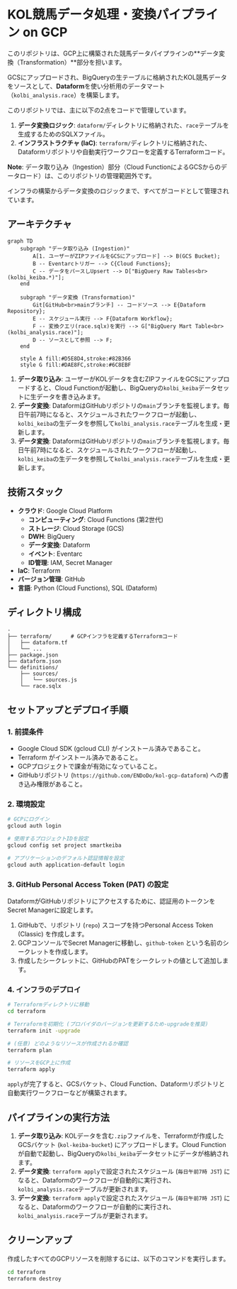 # KOL競馬データ処理・変換パイプライン on GCP

このリポジトリは、GCP上に構築された競馬データパイプラインの**データ変換（Transformation）**部分を担います。

GCSにアップロードされ、BigQueryの生テーブルに格納されたKOL競馬データをソースとして、**Dataform**を使い分析用のデータマート（`kolbi_analysis.race`）を構築します。

このリポジトリでは、主に以下の2点をコードで管理しています。
1.  **データ変換ロジック**: `dataform/`ディレクトリに格納された、`race`テーブルを生成するためのSQLXファイル。
2.  **インフラストラクチャ (IaC)**: `terraform/`ディレクトリに格納された、Dataformリポジトリや自動実行ワークフローを定義するTerraformコード。

**Note**: データ取り込み（Ingestion）部分（Cloud FunctionによるGCSからのデータロード）は、このリポジトリの管理範囲外です。

インフラの構築からデータ変換のロジックまで、すべてがコードとして管理されています。

## アーキテクチャ

```mermaid
graph TD
    subgraph "データ取り込み (Ingestion)"
        A[1. ユーザーがZIPファイルをGCSにアップロード] --> B(GCS Bucket);
        B -- Eventarcトリガー --> C{Cloud Functions};
        C -- データをパースしUpsert --> D["BigQuery Raw Tables<br>(kolbi_keiba.*)"];
    end

    subgraph "データ変換 (Transformation)"
        Git[GitHub<br>mainブランチ] -- コードソース --> E{Dataform Repository};
        E -- スケジュール実行 --> F{Dataform Workflow};
        F -- 変換クエリ(race.sqlx)を実行 --> G["BigQuery Mart Table<br>(kolbi_analysis.race)"];
        D -- ソースとして参照 --> F;
    end

    style A fill:#D5E8D4,stroke:#82B366
    style G fill:#DAE8FC,stroke:#6C8EBF
```

1.  **データ取り込み**: ユーザーがKOLデータを含むZIPファイルをGCSにアップロードすると、Cloud Functionが起動し、BigQueryの`kolbi_keiba`データセットに生データを書き込みます。
2.  **データ変換**: DataformはGitHubリポジトリの`main`ブランチを監視します。毎日午前7時になると、スケジュールされたワークフローが起動し、`kolbi_keiba`の生データを参照して`kolbi_analysis.race`テーブルを生成・更新します。
2.  **データ変換**: DataformはGitHubリポジトリの`main`ブランチを監視します。毎日午前7時になると、スケジュールされたワークフローが起動し、`kolbi_keiba`の生データを参照して`kolbi_analysis.race`テーブルを生成・更新します。

## 技術スタック

- **クラウド**: Google Cloud Platform
  - **コンピューティング**: Cloud Functions (第2世代)
  - **ストレージ**: Cloud Storage (GCS)
  - **DWH**: BigQuery
  - **データ変換**: Dataform
  - **イベント**: Eventarc
  - **ID管理**: IAM, Secret Manager
- **IaC**: Terraform
- **バージョン管理**: GitHub
- **言語**: Python (Cloud Functions), SQL (Dataform)

## ディレクトリ構成

```
.
├── terraform/      # GCPインフラを定義するTerraformコード
│   ├── dataform.tf
│   └── ...
├── package.json
├── dataform.json
└── definitions/
    ├── sources/
    │   └── sources.js
    └── race.sqlx
```

## セットアップとデプロイ手順

### 1. 前提条件

- Google Cloud SDK (gcloud CLI) がインストール済みであること。
- Terraform がインストール済みであること。
- GCPプロジェクトで課金が有効になっていること。
- GitHubリポジトリ (`https://github.com/ENDoDo/kol-gcp-dataform`) への書き込み権限があること。

### 2. 環境設定

```bash
# GCPにログイン
gcloud auth login

# 使用するプロジェクトIDを設定
gcloud config set project smartkeiba

# アプリケーションのデフォルト認証情報を設定
gcloud auth application-default login
```

### 3. GitHub Personal Access Token (PAT) の設定

DataformがGitHubリポジトリにアクセスするために、認証用のトークンをSecret Managerに設定します。

1.  GitHubで、リポジトリ (`repo`) スコープを持つPersonal Access Token (Classic) を作成します。
2.  GCPコンソールでSecret Managerに移動し、`github-token` という名前のシークレットを作成します。
3.  作成したシークレットに、GitHubのPATをシークレットの値として追加します。

### 4. インフラのデプロイ

```bash
# Terraformディレクトリに移動
cd terraform

# Terraformを初期化 (プロバイダのバージョンを更新するため-upgradeを推奨)
terraform init -upgrade

# (任意) どのようなリソースが作成されるか確認
terraform plan

# リソースをGCP上に作成
terraform apply
```
`apply`が完了すると、GCSバケット、Cloud Function、Dataformリポジトリと自動実行ワークフローなどが構築されます。

## パイプラインの実行方法

1.  **データ取り込み**: KOLデータを含む`.zip`ファイルを、Terraformが作成したGCSバケット (`kol-keiba-bucket`) にアップロードします。Cloud Functionが自動で起動し、BigQueryの`kolbi_keiba`データセットにデータが格納されます。
2.  **データ変換**: `terraform apply`で設定されたスケジュール (`毎日午前7時 JST`) になると、Dataformのワークフローが自動的に実行され、`kolbi_analysis.race`テーブルが更新されます。
2.  **データ変換**: `terraform apply`で設定されたスケジュール (`毎日午前7時 JST`) になると、Dataformのワークフローが自動的に実行され、`kolbi_analysis.race`テーブルが更新されます。

## クリーンアップ

作成したすべてのGCPリソースを削除するには、以下のコマンドを実行します。

```bash
cd terraform
terraform destroy
```